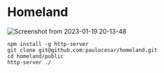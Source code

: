 # Homeland
![Screenshot from 2023-01-19 20-13-48](https://user-images.githubusercontent.com/2873379/213583109-38883fed-aa44-44dc-ba1a-638f5b81e4a4.png)

```
npm install -g http-server
git clone git@github.com:paulocesar/homeland.git
cd homeland/public
http-server ./
```
